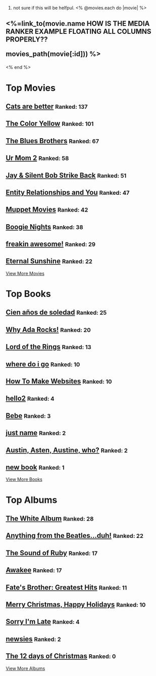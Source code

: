 1. not sure if this will be helfpul.
<% @movies.each do |movie| %>
<h2><%=link_to(movie.name
HOW IS THE MEDIA RANKER EXAMPLE FLOATING ALL COLUMNS PROPERLY??

   movies_path(movie[:id])) %></h2>
<% end %>
<!-- <h1>Top Books</h1>
<h1>Top Albums</h1> -->
<div class="row">
<div class="col-md-4">
<h1>Top Movies</h1>
<h2> <a href="/movies/132">Cats are better</a> <small>Ranked: 137 </small></h2>
<h2> <a href="/movies/134">The Color Yellow</a> <small>Ranked: 101 </small></h2>
<h2> <a href="/movies/98">The Blues Brothers</a> <small>Ranked: 67 </small></h2>
<h2> <a href="/movies/154">Ur Mom 2</a> <small>Ranked: 58 </small></h2>
<h2> <a href="/movies/150">Jay &amp; Silent Bob Strike Back</a> <small>Ranked: 51 </small></h2>
<h2> <a href="/movies/131">Entity Relationships and You</a> <small>Ranked: 47 </small></h2>
<h2> <a href="/movies/136">Muppet Movies</a> <small>Ranked: 42 </small></h2>
<h2> <a href="/movies/108">Boogie Nights</a> <small>Ranked: 38 </small></h2>
<h2> <a href="/movies/118">freakin awesome!</a> <small>Ranked: 29 </small></h2>
<h2> <a href="/movies/87">Eternal Sunshine</a> <small>Ranked: 22 </small></h2>
<a href="/movies">View More Movies</a>
</div>
<div class="col-md-4">
<h1>Top Books</h1>
<h2> <a href="/books/58">Cien años de soledad</a> <small>Ranked: 25 </small></h2>
<h2> <a href="/books/54">Why Ada Rocks!</a> <small>Ranked: 20 </small></h2>
<h2> <a href="/books/55">Lord of the Rings</a> <small>Ranked: 13 </small></h2>
<h2> <a href="/books/44">where do i go</a> <small>Ranked: 10 </small></h2>
<h2> <a href="/books/38">How To Make Websites</a> <small>Ranked: 10 </small></h2>
<h2> <a href="/books/59">hello2</a> <small>Ranked: 4 </small></h2>
<h2> <a href="/books/53">Bebe</a> <small>Ranked: 3 </small></h2>
<h2> <a href="/books/43">just name</a> <small>Ranked: 2 </small></h2>
<h2> <a href="/books/56">Austin, Asten, Austine, who?</a> <small>Ranked: 2 </small></h2>
<h2> <a href="/books/51">new book</a> <small>Ranked: 1 </small></h2>
<a href="/books">View More Books</a>
</div>
<div class="col-md-4">
<h1>Top Albums</h1>
<h2> <a href="/albums/32">The White Album</a> <small>Ranked: 28 </small></h2>
<h2> <a href="/albums/47">Anything from the Beatles...duh!</a> <small>Ranked: 22 </small></h2>
<h2> <a href="/albums/45">The Sound of Ruby</a> <small>Ranked: 17 </small></h2>
<h2> <a href="/albums/21">Awakee</a> <small>Ranked: 17 </small></h2>
<h2> <a href="/albums/22">Fate&#39;s Brother: Greatest Hits</a> <small>Ranked: 11 </small></h2>
<h2> <a href="/albums/37">Merry Christmas, Happy Holidays</a> <small>Ranked: 10 </small></h2>
<h2> <a href="/albums/29">Sorry I&#39;m Late</a> <small>Ranked: 4 </small></h2>
<h2> <a href="/albums/46">newsies</a> <small>Ranked: 2 </small></h2>
<h2> <a href="/albums/48">The 12 days of Christmas</a> <small>Ranked: 0 </small></h2>
<a href="/albums">View More Albums</a>
</div>
</div>
